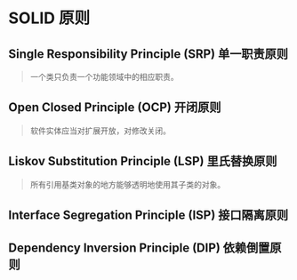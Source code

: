# SOLID 原则

<!-- TODO:  -->

## Single Responsibility Principle (SRP) 单一职责原则

> 一个类只负责一个功能领域中的相应职责。

## Open Closed Principle (OCP) 开闭原则

> 软件实体应当对扩展开放，对修改关闭。

## Liskov Substitution Principle (LSP) 里氏替换原则

> 所有引用基类对象的地方能够透明地使用其子类的对象。

## Interface Segregation Principle (ISP) 接口隔离原则

## Dependency Inversion Principle (DIP) 依赖倒置原则

